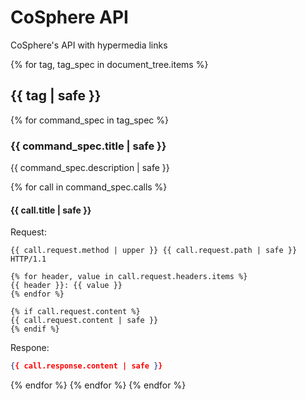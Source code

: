 
# CoSphere API

CoSphere's API with hypermedia links

{% for tag, tag_spec in document_tree.items %}
## {{ tag | safe  }}

{% for command_spec in tag_spec %}

### {{ command_spec.title | safe }}

{{ command_spec.description | safe  }}

{% for call in command_spec.calls %}

#### {{ call.title | safe  }}

Request:

```http
{{ call.request.method | upper }} {{ call.request.path | safe }} HTTP/1.1

{% for header, value in call.request.headers.items %}
{{ header }}: {{ value }}
{% endfor %}

{% if call.request.content %}
{{ call.request.content | safe }}
{% endif %}

```

Respone:

```json
{{ call.response.content | safe }}
```

{% endfor %}
{% endfor %}
{% endfor %}
